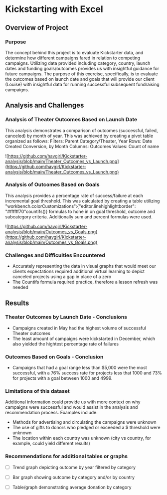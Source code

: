 # Kickstarting with Excel

## Overview of Project

### Purpose
The concept behind this project is to evaluate Kickstarter data, and determine how different campaigns fared in relation to competing campaigns. Utilizing data provided including category, country, launch dates and funding goals/outcomes provides us with insightful guidance for future campaigns.  The purpose of this exercise, specifically, is to evaluate the outcomes based on launch date and goals that will provide our client (Louise) with insightful data for running successful subsequent fundraising campaigns.

## Analysis and Challenges

### Analysis of Theater Outcomes Based on Launch Date
This analysis demonstrates a comparison of outcomes (successful, failed, canceled) by month of year.  This was achieved by creating a pivot table organized as follows:
Filters: Parent Category/Theater, Year
Rows: Date Created Conversion, by Month
Columns: Outcomes
Values: Count of name

![https://github.com/havgirl/Kickstarter-analysis/blob/main/Theater_Outcomes_vs_Launch.png](https://github.com/havgirl/Kickstarter-analysis/blob/main/Theater_Outcomes_vs_Launch.png)


### Analysis of Outcomes Based on Goals
This analysis provides a percentage rate of success/failure at each incremental goal threshold. This was calculated by creating a table utilizing "workbench.colorCustomizations":{"editor.linehighlightborder": "#ffffff70"countifs()} formulas to hone in on goal threshold, outcome and subcategory criteria.  Additionally sum and percent formulas were used.

![https://github.com/havgirl/Kickstarter-analysis/blob/main/Outcomes_vs_Goals.png](https://github.com/havgirl/Kickstarter-analysis/blob/main/Outcomes_vs_Goals.png)


### Challenges and Difficulties Encountered

- Accurately representing the data in visual graphs that would meet our clients expectations required additional virtual learning to depict canceled projects using a gap in place of a zero
- The Countifs formula required practice, therefore a lesson refresh was needed


## Results

### Theater Outcomes by Launch Date - Conclusions
- Campaigns created in May had the highest volume of successful Theater outcomes
- The least amount of campaigns were kickstarted in December, which also yielded the hightest percentage rate of failures 
 
### Outcomes Based on Goals - Conclusion
- Campaigns that had a goal range less than $5,000 were the most successful, with a 76% success rate for projects less that 1000 and 73% for projects with a goal between 1000 and 4999.

### Limitations of this dataset
Additional information could provide us with more context on why campaigns were successful and would assist in the analysis and recommendation process.  Examples include:
- Methods for advertising and circulating the campaigns were unknown
- The use of gifts to donors who pledged or exceeded a $ threshold were unknown
- The location within each country was unknown (city vs country, for example, could yield different results)

### Recommendations for additional tables or graphs
- [ ] Trend graph depicting outcome by year filtered by category
- [ ] Bar graph showing outcome by category and/or by country
- [ ] Table/graph demonstrating average donation by category

    